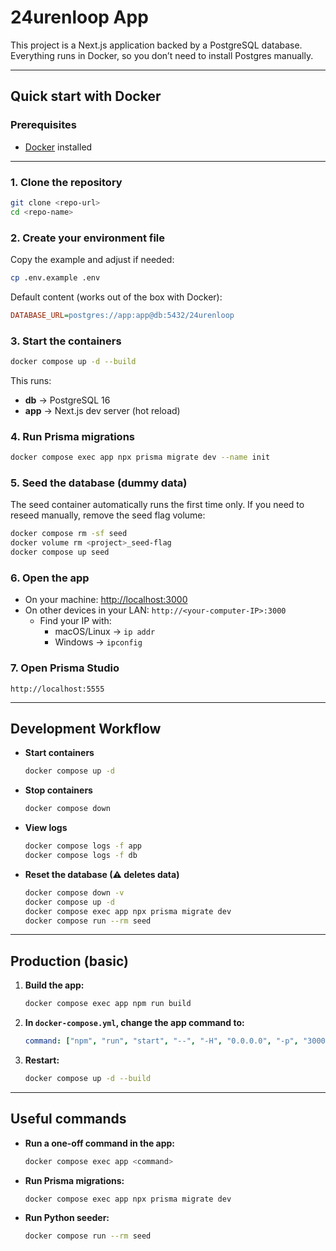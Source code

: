 # 24urenloop App

This project is a Next.js application backed by a PostgreSQL database.  
Everything runs in Docker, so you don’t need to install Postgres manually.

---

## Quick start with Docker

### Prerequisites
- [Docker](https://docs.docker.com/get-docker/) installed

---

### 1. Clone the repository
```bash
git clone <repo-url>
cd <repo-name>
```

### 2. Create your environment file
Copy the example and adjust if needed:

```bash
cp .env.example .env
```

Default content (works out of the box with Docker):

```ini
DATABASE_URL=postgres://app:app@db:5432/24urenloop
```

### 3. Start the containers
```bash
docker compose up -d --build
```

This runs:
- **db** → PostgreSQL 16
- **app** → Next.js dev server (hot reload)

### 4. Run Prisma migrations
```bash
docker compose exec app npx prisma migrate dev --name init
```

### 5. Seed the database (dummy data)
The seed container automatically runs the first time only.
If you need to reseed manually, remove the seed flag volume:
```bash
docker compose rm -sf seed
docker volume rm <project>_seed-flag
docker compose up seed
```

### 6. Open the app
- On your machine: [http://localhost:3000](http://localhost:3000)
- On other devices in your LAN: `http://<your-computer-IP>:3000`
    - Find your IP with:
        - macOS/Linux → `ip addr`
        - Windows → `ipconfig`

### 7. Open Prisma Studio
```
http://localhost:5555
```

---

## Development Workflow

- **Start containers**
  ```bash
  docker compose up -d
  ```

- **Stop containers**
  ```bash
  docker compose down
  ```

- **View logs**
  ```bash
  docker compose logs -f app
  docker compose logs -f db
  ```

- **Reset the database (⚠ deletes data)**
  ```bash
  docker compose down -v
  docker compose up -d
  docker compose exec app npx prisma migrate dev
  docker compose run --rm seed
  ```


---

## Production (basic)

1. **Build the app:**
   ```bash
   docker compose exec app npm run build
   ```

2. **In `docker-compose.yml`, change the app command to:**
   ```yaml
   command: ["npm", "run", "start", "--", "-H", "0.0.0.0", "-p", "3000"]
   ```

3. **Restart:**
   ```bash
   docker compose up -d --build
   ```

---

## Useful commands

- **Run a one-off command in the app:**
  ```bash
  docker compose exec app <command>
  ```

- **Run Prisma migrations:**
  ```bash
  docker compose exec app npx prisma migrate dev
  ```

- **Run Python seeder:**
  ```bash
  docker compose run --rm seed
  ```

